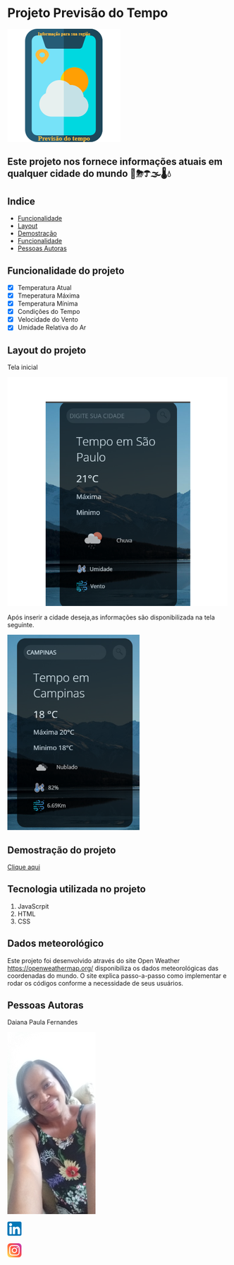 # Projeto Previsão do Tempo 
![logo](logo1.png)

## Este projeto nos fornece informações atuais em qualquer cidade do mundo 🌝⛈☂🌫🌡💧

## Indice
* <a href="#funcionalide">Funcionalidade</a>
* <a href="#layout">Layout</a>
* <a href="#demostracao">Demostração</a>
* <a href="#funcionalidade">Funcionalidade</a>
* <a href="#autora">Pessoas Autoras</a>


## Funcionalidade do projeto
- [x] Temperatura Atual
- [x] Tmeperatura Máxima
- [x] Temperatura Mínima
- [x] Condições do Tempo
- [x] Velocidade do Vento
- [x] Umidade Relativa do Ar

## Layout do projeto
Tela inicial

![captura-de-tela](Captura%20de%20tela%201_resized%20(2).png)

Após inserir a cidade deseja,as informações são disponibilizada na tela seguinte.

![captur-de-tela](Captura%20de%20tela%202_resized.png)

## Demostração do projeto
[Clique aqui]( https://daian-d.github.io/previsao-do-tempo/)

## Tecnologia utilizada no projeto

1. JavaScrpit
2. HTML
3. CSS

## Dados meteorológico

Este projeto foi desenvolvido através do site Open Weather https://openweathermap.org/    disponibiliza os dados meteorológicas das coordenadas do mundo.
O site explica passo-a-passo como implementar e rodar os códigos conforme a necessidade de seus usuários.

## Pessoas Autoras
Daiana Paula Fernandes

<img src="20210205_164021%20(1).jpg" alt="Foto daiana" width="200">



[![Ícone do linkedin](linkedin.png)](https://www.linkedin.com/in/daianafernandespaula/)

[![Ícone do Instagram](instagram.png)](https://www.instagram.com/dayana.fernandes.378/)















